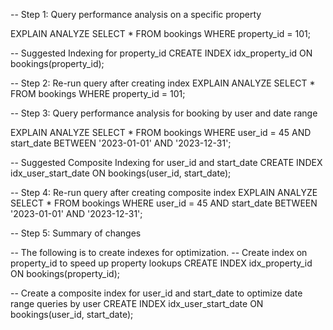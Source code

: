 -- Step 1: Query performance analysis on a specific property

EXPLAIN ANALYZE
SELECT * FROM bookings
WHERE property_id = 101;

-- Suggested Indexing for property_id
CREATE INDEX idx_property_id ON bookings(property_id);

-- Step 2: Re-run query after creating index
EXPLAIN ANALYZE
SELECT * FROM bookings
WHERE property_id = 101;

-- Step 3: Query performance analysis for booking by user and date range

EXPLAIN ANALYZE
SELECT * FROM bookings
WHERE user_id = 45 AND start_date BETWEEN '2023-01-01' AND '2023-12-31';

-- Suggested Composite Indexing for user_id and start_date
CREATE INDEX idx_user_start_date ON bookings(user_id, start_date);

-- Step 4: Re-run query after creating composite index
EXPLAIN ANALYZE
SELECT * FROM bookings
WHERE user_id = 45 AND start_date BETWEEN '2023-01-01' AND '2023-12-31';

-- Step 5: Summary of changes

-- The following is to create indexes for optimization.
-- Create index on property_id to speed up property lookups
CREATE INDEX idx_property_id ON bookings(property_id);

-- Create a composite index for user_id and start_date to optimize date range queries by user
CREATE INDEX idx_user_start_date ON bookings(user_id, start_date);

